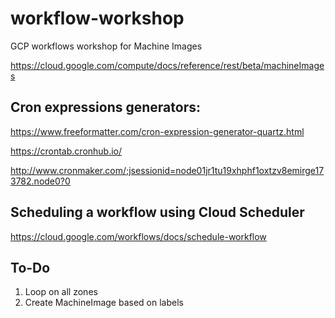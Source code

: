 # workflow-workshop
 GCP workflows workshop for Machine Images

 https://cloud.google.com/compute/docs/reference/rest/beta/machineImages

 
## Cron expressions generators:
https://www.freeformatter.com/cron-expression-generator-quartz.html

https://crontab.cronhub.io/

http://www.cronmaker.com/;jsessionid=node01jr1tu19xhphf1oxtzv8emirge173782.node0?0

## Scheduling a workflow using Cloud Scheduler
https://cloud.google.com/workflows/docs/schedule-workflow

## To-Do
1. Loop on all zones
2. Create MachineImage based on labels
